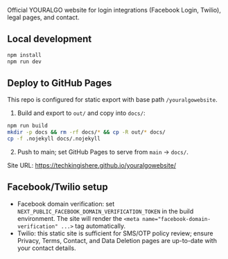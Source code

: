 Official YOURALGO website for login integrations (Facebook Login, Twilio), legal pages, and contact.

## Local development

```bash
npm install
npm run dev
```

## Deploy to GitHub Pages

This repo is configured for static export with base path `/youralgowebsite`.

1. Build and export to `out/` and copy into `docs/`:

```bash
npm run build
mkdir -p docs && rm -rf docs/* && cp -R out/* docs/
cp -f .nojekyll docs/.nojekyll
```

2. Push to main; set GitHub Pages to serve from `main` → `docs/`.

Site URL: https://techkingishere.github.io/youralgowebsite/

## Facebook/Twilio setup

- Facebook domain verification: set `NEXT_PUBLIC_FACEBOOK_DOMAIN_VERIFICATION_TOKEN` in the build environment. The site will render the `<meta name="facebook-domain-verification" ...>` tag automatically.
- Twilio: this static site is sufficient for SMS/OTP policy review; ensure Privacy, Terms, Contact, and Data Deletion pages are up-to-date with your contact details.
